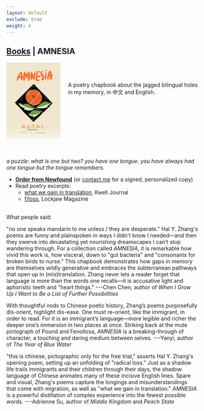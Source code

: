 ```yaml
---
layout: default
exclude: true
weight: 4
---
```


[Books](books) | AMNESIA
-------


<div style="float:left; margin-right:20px;"><img src="assets/amnesia.jpg" style="height:200px;"></div><div style="height:200px; padding-top:50px;">A poetry chapbook about the jagged bilingual
holes in my memory, in 中文 and English.
<br></div>

<div style="clear: both;"></div>
<em>a puzzle: what is one but two? you have one
tongue. you have always had one tongue but the tongue remembers.</em>

- **[Order from Newfound](https://newfound.org/product-category/print/chapbooks/poetry/hal-y-zhang/)** (or [contact me](about) for a signed, personalized copy)
- Read poetry excerpts:
	- [what we gain in translation](http://www.kwelijournal.org/poetry-1/2019/9/6/what-we-gain-in-translation-by-hal-y-zhang), Kweli Journal
	- [f/loss](https://www.lockjawmagazine.com/vol6/zhang/floss/), Lockjaw Magazine

<br>
What people said:

"no one speaks mandarin to me unless / they are desperate." Hal Y. Zhang's poems are funny and plainspoken in ways I didn't know I needed—and then they swerve into devastating yet nourishing dreamscapes I can’t stop wandering through. For a collection called *AMNESIA*, it is remarkable how vivid this work is, how visceral, down to "gut bacteria" and "consonants for broken birds to nurse." This chapbook demonstrates how gaps in memory are themselves wildly generative and embraces the subterranean pathways that open up in (mis)translation. Zhang never lets a reader forget that language is more than the words one recalls—it is accusative light and aphoristic teeth and "heart things." ---Chen Chen, author of *When I Grow Up I Want to Be a List of Further Possibilities*

With thoughtful nods to Chinese poetic history, Zhang’s poems purposefully dis-orient, highlight dis-ease. One must re-orient, like the immigrant, in order to read. For it is an immigrant’s language—more legible and richer the deeper one’s immersion in two places at once. Striking back at the mute pictograph of Pound and Fenollosa, *AMNESIA* is a breaking-through of character, a touching and daring medium between selves. ---Yanyi, author of *The Year of Blue Water*

"this is chinese, pictographic only for the free trial," asserts Hal Y. Zhang's opening poem, setting up an unfolding of "radical loss." Just as a shadow life trails immigrants and their children through their days, the shadow language of Chinese animates many of these incisive English lines. Spare and visual, Zhang's poems capture the longings and misunderstandings that come with migration, as well as "what we gain in translation." *AMNESIA* is a powerful distillation of complex experience into the fewest possible words. ---Adrienne Su, author of *Middle Kingdom* and *Peach State*
